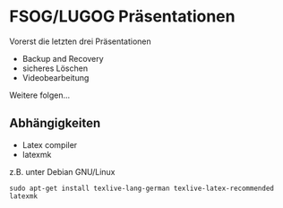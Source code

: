 FSOG/LUGOG Präsentationen
=========================

Vorerst die letzten drei Präsentationen

*  Backup and Recovery
*  sicheres Löschen
*  Videobearbeitung

Weitere folgen...

Abhängigkeiten
--------------
*  Latex compiler
*  latexmk

z.B. unter Debian GNU/Linux

```sudo apt-get install texlive-lang-german texlive-latex-recommended latexmk```

